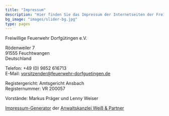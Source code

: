 ```yaml
---
title: "Impressum"
description: "Hier finden Sie das Impressum der Internetseiten der Freiwilligen Feuerwehr Dorfgütingen"
bg_image: "images/slider-bg.jpg"
type: pages
---
```


Freiwillige Feuerwehr Dorfgütingen e.V.

Rödenweiler 7\
91555 Feuchtwangen\
Deutschland

Telefon: +49 (0) 9852 616713\
E-Mail: vorsitzender@feuerwehr-dorfguetingen.de

Registergericht: Amtsgericht Ansbach\
Registernummer: VR 200057

Vorstände: Markus Präger und Lenny Weiser

[Impressum-Generator](https://www.ratgeberrecht.eu/leistungen/muster-impressum-generator.html) der [Anwaltskanzlei Weiß & Partner](https://www.ratgeberrecht.eu/)
